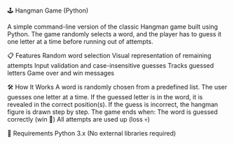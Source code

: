 🕹️ Hangman Game (Python)

A simple command-line version of the classic Hangman game built using Python. The game randomly selects a word, and the player has to guess it one letter at a time before running out of attempts.

📋 Features
Random word selection
Visual representation of remaining attempts
Input validation and case-insensitive guesses
Tracks guessed letters
Game over and win messages

🛠️ How It Works
A word is randomly chosen from a predefined list.
The user guesses one letter at a time.
If the guessed letter is in the word, it is revealed in the correct position(s).
If the guess is incorrect, the hangman figure is drawn step by step.
The game ends when:
The word is guessed correctly (win 🎉)
All attempts are used up (loss 💀)

🔧 Requirements
Python 3.x
(No external libraries required)

